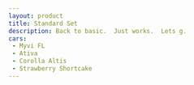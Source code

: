 ```yaml
---
layout: product
title: Standard Set
description: Back to basic.  Just works.  Lets g.
cars:
 - Myvi FL
 - Ativa
 - Corolla Altis
 - Strawberry Shortcake
---
```


